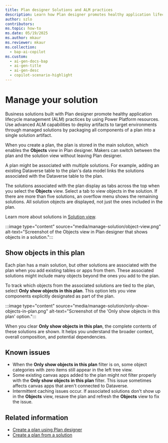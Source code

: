 ```yaml
---
title: Plan designer Solutions and ALM practices  
description: Learn how Plan designer promotes healthy application lifecycle management (ALM) practices by packaging plan components into solutions for advanced ALM capabilities.  
author: szlo  
contributors:  
ms.topic: how-to  
ms.date: 05/19/2025  
ms.author: mkaur  
ms.reviewer: mkaur  
ms.collection:  
  - bap-ai-copilot  
ms.custom:  
  - ai-gen-docs-bap  
  - ai-gen-title  
  - ai-gen-desc  
  - copilot-scenario-highlight  
---
```


# Manage your solution

Business solutions built with Plan designer promote healthy application lifecycle management (ALM) practices by using Power Platform resources. Use advanced ALM capabilities to deploy artifacts to target environments through managed solutions by packaging all components of a plan into a single solution artifact.

When you create a plan, the plan is stored in the main solution, which enables the **Objects** view in Plan designer. Makers can switch between the plan and the solution view without leaving Plan designer.

A plan might be associated with multiple solutions. For example, adding an existing Dataverse table to the plan's data model links the solutions associated with the Dataverse table to the plan.

The solutions associated with the plan display as tabs across the top when you select the **Objects** view. Select a tab to view objects in the solution. If there are more than five solutions, an overflow menu shows the remaining solutions. All solution objects are displayed, not just the ones included in the plan.

Learn more about solutions in [Solution view](/power-apps/maker/data-platform/solutions-area).

:::image type="content" source="media/manage-solution/object-view.png" alt-text="Screenshot of the Objects view in Plan designer that shows objects in a solution.":::

## Show objects in this plan

Each plan has a main solution, but other solutions are associated with the plan when you add existing tables or apps from them. These associated solutions might include many objects beyond the ones you add to the plan.

To track which objects from the associated solutions are tied to the plan, select **Only show objects in this plan**. This option lets you view components explicitly designated as part of the plan. 

:::image type="content" source="media/manage-solution/only-show-objects-in-plan.png" alt-text="Screenshot of the 'Only show objects in this plan' option.":::

When you clear **Only show objects in this plan**, the complete contents of these solutions are shown. It helps you understand the broader context, overall composition, and potential dependencies.

## Known issues

- When the **Only show objects in this plan** filter is on, some object categories with zero items still appear in the left tree view.
- Some existing canvas apps added to the plan might not filter properly with the **Only show objects in this plan** filter. This issue sometimes affects canvas apps that aren't connected to Dataverse.
- Intermittent caching issues occur. If associated solutions don't show up in the **Objects** view, resave the plan and refresh the **Objects** view to fix the issue.

## Related information

- [Create a plan using Plan designer](create-plan.md)
- [Create a plan from a solution](create-plan-from-solution.md)